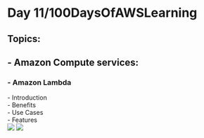 <h1> Day 11/100DaysOfAWSLearning </h1>
<h2> Topics: </h2>

 <h2>  - Amazon Compute services: </h2>

<h3> - Amazon Lambda </h3>
          - Introduction <br>
          - Benefits <br>
          - Use Cases <br>
          - Features <br>

<img src = "https://github.com/thetechgirlgita/100-days-of-aws-learning/blob/master/Images/Day11/11_1.jpg?raw=true">
<img src = "https://github.com/thetechgirlgita/100-days-of-aws-learning/blob/master/Images/Day11/11_2.jpg?raw=true">
<imh src = "https://github.com/thetechgirlgita/100-days-of-aws-learning/blob/master/Images/Day11/11_3.jpg?raw=true">
